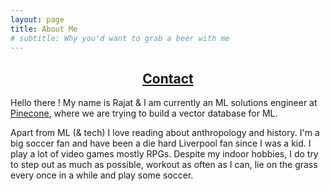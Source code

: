 ```yaml
---
layout: page
title: About Me
# subtitle: Why you'd want to grab a beer with me 
---
```

<center><h2><a href="https://linktr.ee/rajat08" target="_blank">Contact</a></h2></center>


Hello there ! My name is Rajat & I am currently an ML solutions engineer at <a href="https://www.pinecone.io/" target="_blank">Pinecone</a>, where we are trying to build a vector database for ML. 

Apart from ML (& tech) I love reading about anthropology and history. I'm a big soccer fan and have been a die hard Liverpool fan since I was a kid. I play a lot of video games mostly RPGs. Despite my indoor hobbies, I do try to step out as much as possible, workout as often as I can, lie on the grass every once in a while and play some soccer.

